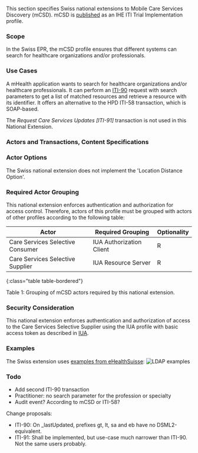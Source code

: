 This section specifies Swiss national extensions to Mobile Care Services Discovery (mCSD).
mCSD is [published](https://profiles.ihe.net/ITI/mCSD/index.html) as an IHE ITI Trial Implementation profile.

### Scope

In the Swiss EPR, the mCSD profile ensures that different systems can search for healthcare organizations and/or
professionals.

### Use Cases

A mHealth application wants to search for healthcare organizations and/or healthcare professionals. It can perform an
[ITI-90](iti-90.html) request with search parameters to get a list of matched resources and retrieve a resource 
with its identifier.
It offers an alternative to the HPD ITI-58 transaction, which is SOAP-based.

The _Request Care Services Updates [ITI-91]_ transaction is not used in this National Extension.

### Actors and Transactions, Content Specifications

### Actor Options

The Swiss national extension does not implement the 'Location Distance Option'.

### Required Actor Grouping

This national extension enforces authentication and authorization for access control.
Therefore, actors of this profile must be grouped with actors of other profiles according to the following table:

| Actor                            | Required Grouping        | Optionality |
|----------------------------------|--------------------------|-------------|
| Care Services Selective Consumer | IUA Authorization Client | R           |
| Care Services Selective Supplier | IUA Resource Server      | R           |
{:class="table table-bordered"}

<figcaption ID="1">Table 1: Grouping of mCSD actors required by this national extension.</figcaption>


### Security Consideration

This national extension enforces authentication and authorization of access to the Care Services Selective Supplier
using the IUA profile with basic access token as described in [IUA](iti-71.html).

### Examples

The Swiss extension uses [examples from eHealthSuisse](https://ehealthsuisse.ihe-europe.net/test_data/CommunityAdd_A_B_xml.zip):
<img alt="LDAP examples"
     style="max-width:100%"
     src="https://lh6.googleusercontent.com/UmHlcRwLbFti3B_nf9PSjPsxfPWdsAA5JDBPm1sA6OfFu5CTTOR_AHaMhTBF5qWNeDpSFkOTWREf-RCfg6Jq3xPq7wwNAFkL1r51HQygorTOQQGeDJUQw592NbDXnpdrI4wEb6Jw" />

### Todo

- Add second ITI-90 transaction
- Practitioner: no search parameter for the profession or specialty
- Audit event? According to mCSD or ITI-58?

Change proposals:

- ITI-90: On _lastUpdated, prefixes gt, lt, sa and eb have no DSML2-equivalent.
- ITI-91: Shall be implemented, but use-case much narrower than ITI-90. Not the same users probably.
